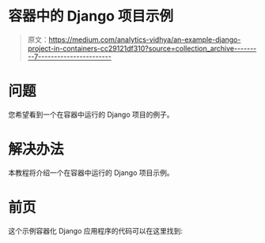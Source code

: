 # 容器中的 Django 项目示例

> 原文：<https://medium.com/analytics-vidhya/an-example-django-project-in-containers-cc29121df310?source=collection_archive---------7----------------------->

# 问题

您希望看到一个在容器中运行的 Django 项目的例子。

# 解决办法

本教程将介绍一个在容器中运行的 Django 项目示例。

# 前页

这个示例容器化 Django 应用程序的代码可以在这里找到: